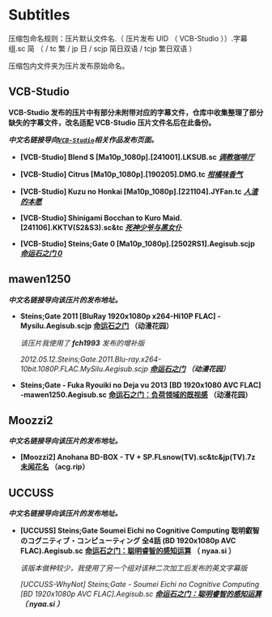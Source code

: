 # Subtitles

压缩包命名规则：压片默认文件名.（ 压片发布 UID （ VCB-Studio ））.字幕组.sc 简 （ / tc 繁 / jp 日 / scjp 简日双语 / tcjp 繁日双语 ）

压缩包内文件夹为压片发布原始命名。

## VCB-Studio

**VCB-Studio 发布的压片中有部分未附带对应的字幕文件，仓库中收集整理了部分缺失的字幕文件，改名适配 VCB-Studio 压片文件名后在此备份。**

_**中文名链接导向[`VCB-Studio`](https://vcb-s.com/)相关作品发布页面。**_

- **[VCB-Studio] Blend S [Ma10p_1080p].[241001].LKSUB.sc** **[_调教咖啡厅_](https://vcb-s.com/archives/19257)**

- **[VCB-Studio] Citrus [Ma10p_1080p].[190205].DMG.tc** **[_柑橘味香气_](https://vcb-s.com/archives/9851)**

- **[VCB-Studio] Kuzu no Honkai [Ma10p_1080p].[221104].JYFan.tc** **[_人渣的本愿_](https://vcb-s.com/archives/15863)**

- **[VCB-Studio] Shinigami Bocchan to Kuro Maid.[241106].KKTV(S2&S3).sc&tc** **[_死神少爷与黑女仆_](https://vcb-s.com/archives/19097)**

- **[VCB-Studio] Steins;Gate 0 [Ma10p_1080p].[2502RS1].Aegisub.scjp** **[_命运石之门 0_](https://vcb-s.com/archives/11311)**

## mawen1250

_**中文名链接导向该压片的发布地址。**_

- **Steins;Gate 2011 [BluRay 1920x1080p x264-Hi10P FLAC] - Mysilu.Aegisub.scjp** **[命运石之门](https://share.dmhy.org/topics/view/255374_Steins_Gate_BDrip_1920x1080_TV_01-24_Fin_SP_x264_Hi10P_FLAC_MKV_Mysilu.html) （动漫花园）**

    _该压片我使用了 **fch1993** 发布的增补版_

    _2012.05.12.Steins;Gate.2011.Blu-ray.x264-10bit.1080P.FLAC.MySilu.Aegisub.scjp **[命运石之门](https://share.dmhy.org/topics/view/302435_Steins_Gate_BDrip_1920x1080_TV_01-24_Fin_SP_x264_Hi10P_FLAC_MKV_Mysilu_fch1993.html) （动漫花园）**_

- **Steins;Gate - Fuka Ryouiki no Deja vu 2013 [BD 1920x1080 AVC FLAC] -mawen1250.Aegisub.sc** **[命运石之门：负荷领域的既视感](https://share.dmhy.org/topics/view/331268_Steins_Gate_Fuka_Ryouiki_no_Deja_vu_2013_BD_1080p_AVC-yuv420p10_FLAC_MKV_mawen1250.html) （动漫花园）**

## Moozzi2

_**中文名链接导向该压片的发布地址。**_

- **[Moozzi2] Anohana BD-BOX - TV + SP.FLsnow(TV).sc&tc&jp(TV).7z** **[未闻花名](https://acg.rip/t/198654) （acg.rip）**

## UCCUSS

_**中文名链接导向该压片的发布地址。**_

- **[UCCUSS] Steins;Gate Soumei Eichi no Cognitive Computing 聡明叡智のコグニティブ・コンピューティング 全4話 (BD 1920x1080p AVC FLAC).Aegisub.sc** **[命运石之门：聪明睿智的感知运算](https://nyaa.si/view/895258) （ nyaa.si ）**

    _该版本做种较少，我使用了另一个组对该种二次加工后发布的英文字幕版_

    _[UCCUSS-WhyNot] Steins;Gate - Soumei Eichi no Cognitive Computing [BD 1920x1080p AVC FLAC].Aegisub.sc **[命运石之门：聪明睿智的感知运算](https://nyaa.si/view/920890) （ nyaa.si ）**_
